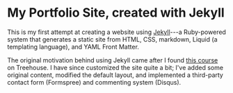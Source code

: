 # My Portfolio Site, created with Jekyll

This is my first attempt at creating a website using [Jekyll](https://teamtreehouse.com/library/build-a-blog-with-jekyll-and-github-pages)---a Ruby-powered system that generates a static site from HTML, CSS, markdown, Liquid (a templating language), and YAML Front Matter.

The original motivation behind using Jekyll came after I found [this course](https://teamtreehouse.com/library/build-a-blog-with-jekyll-and-github-pages) on Treehouse. I have since customized the site quite a bit; I've added some original content, modified the default layout, and implemented a third-party contact form (Formspree) and commenting system (Disqus).
